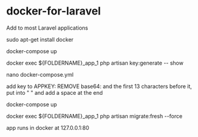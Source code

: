 # docker-for-laravel

Add to most Laravel applications

sudo apt-get install docker

docker-compose up

docker exec ${FOLDERNAME}_app_1 php artisan key:generate -- show

nano docker-compose.yml 

add key to APPKEY:
REMOVE base64: and the first 13 characters before it, put into " " and add a space at the end

docker-compose up

docker exec ${FOLDERNAME}_app_1 php artisan migrate:fresh --force

app runs in docker at 127.0.0.1:80
